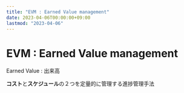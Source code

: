 ```yaml
---
title: "EVM : Earned Value management"
date: 2023-04-06T00:00:00+09:00
lastmod: "2023-04-06"
---
```

# EVM : Earned Value management

Earned Value : 出来高

**コスト**と**スケジュール**の２つを定量的に管理する進捗管理手法

